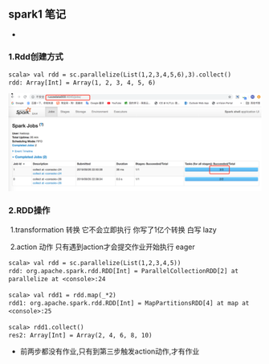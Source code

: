 ## spark1 笔记

- [spark官网链接]: http://spark.apache.org/docs/latest/rdd-programming-guide.html

  

### 1.Rdd创建方式

```shell
scala> val rdd = sc.parallelize(List(1,2,3,4,5,6),3).collect()
rdd: Array[Int] = Array(1, 2, 3, 4, 5, 6)
```

![image-20190926230644559](spark01.assets/image-20190926230644559.png)



### 2.RDD操作

​    1.transformation  转换    它不会立即执行  你写了1亿个转换  白写   lazy

​    2.action          动作    只有遇到action才会提交作业开始执行      eager

```
scala> val rdd = sc.parallelize(List(1,2,3,4,5))
rdd: org.apache.spark.rdd.RDD[Int] = ParallelCollectionRDD[2] at parallelize at <console>:24

scala> val rdd1 = rdd.map(_*2)
rdd1: org.apache.spark.rdd.RDD[Int] = MapPartitionsRDD[4] at map at <console>:25

scala> rdd1.collect()
res2: Array[Int] = Array(2, 4, 6, 8, 10)
```

- 前两步都没有作业,只有到第三步触发action动作,才有作业

   

